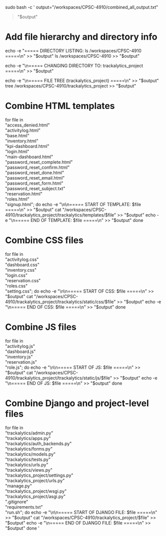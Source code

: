 sudo bash -c '
output="/workspaces/CPSC-4910/combined_all_output.txt"
> "$output"

# Add file hierarchy and directory info
echo -e "===== DIRECTORY LISTING: ls /workspaces/CPSC-4910 =====\n" >> "$output"
ls /workspaces/CPSC-4910 >> "$output"

echo -e "\n===== CHANGING DIRECTORY TO: trackalytics_project =====\n" >> "$output"

echo -e "\n===== FILE TREE (trackalytics_project) =====\n" >> "$output"
tree /workspaces/CPSC-4910/trackalytics_project >> "$output"

# Combine HTML templates
for file in \
"access_denied.html" \
"activitylog.html" \
"base.html" \
"inventory.html" \
"kpi-dashboard.html" \
"login.html" \
"main-dashboard.html" \
"password_reset_complete.html" \
"password_reset_confirm.html" \
"password_reset_done.html" \
"password_reset_email.html" \
"password_reset_form.html" \
"password_reset_subject.txt" \
"reservation.html" \
"roles.html" \
"signup.html"; do
  echo -e "\n\n===== START OF TEMPLATE: $file =====\n" >> "$output"
  cat "/workspaces/CPSC-4910/trackalytics_project/trackalytics/templates/$file" >> "$output"
  echo -e "\n===== END OF TEMPLATE: $file =====\n" >> "$output"
done

# Combine CSS files
for file in \
"activitylog.css" \
"dashboard.css" \
"inventory.css" \
"login.css" \
"reservation.css" \
"roles.css" \
"setting.css"; do
  echo -e "\n\n===== START OF CSS: $file =====\n" >> "$output"
  cat "/workspaces/CPSC-4910/trackalytics_project/trackalytics/static/css/$file" >> "$output"
  echo -e "\n===== END OF CSS: $file =====\n" >> "$output"
done

# Combine JS files
for file in \
"activitylog.js" \
"dashboard.js" \
"inventory.js" \
"reservation.js" \
"role.js"; do
  echo -e "\n\n===== START OF JS: $file =====\n" >> "$output"
  cat "/workspaces/CPSC-4910/trackalytics_project/trackalytics/static/js/$file" >> "$output"
  echo -e "\n===== END OF JS: $file =====\n" >> "$output"
done

# Combine Django and project-level files
for file in \
"trackalytics/admin.py" \
"trackalytics/apps.py" \
"trackalytics/auth_backends.py" \
"trackalytics/forms.py" \
"trackalytics/models.py" \
"trackalytics/tests.py" \
"trackalytics/urls.py" \
"trackalytics/views.py" \
"trackalytics_project/settings.py" \
"trackalytics_project/urls.py" \
"manage.py" \
"trackalytics_project/wsgi.py" \
"trackalytics_project/asgi.py" \
".gitignore" \
"requirements.txt" \
"run.sh"; do
  echo -e "\n\n===== START OF DJANGO FILE: $file =====\n" >> "$output"
  cat "/workspaces/CPSC-4910/trackalytics_project/$file" >> "$output"
  echo -e "\n===== END OF DJANGO FILE: $file =====\n" >> "$output"
done
'
